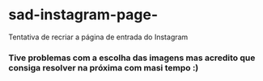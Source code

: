 # sad-instagram-page-
Tentativa de recriar a página de entrada do Instagram
### Tive problemas com a escolha das imagens mas acredito que consiga resolver na próxima com masi tempo :)
